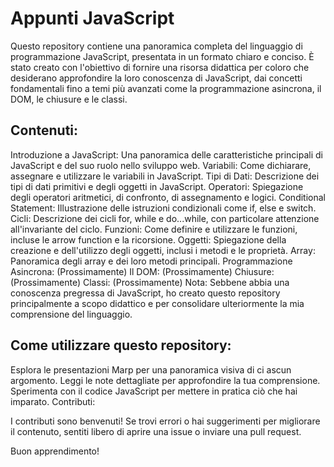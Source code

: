 # Appunti JavaScript

Questo repository contiene una panoramica completa del linguaggio di programmazione JavaScript, presentata in un formato chiaro e conciso. È stato creato con l'obiettivo di fornire una risorsa didattica per coloro che desiderano approfondire la loro conoscenza di JavaScript, dai concetti fondamentali fino a temi più avanzati come la programmazione asincrona, il DOM, le chiusure e le classi.

## Contenuti:

Introduzione a JavaScript: Una panoramica delle caratteristiche principali di JavaScript e del suo ruolo nello sviluppo web.
Variabili: Come dichiarare, assegnare e utilizzare le variabili in JavaScript.
Tipi di Dati: Descrizione dei tipi di dati primitivi e degli oggetti in JavaScript.
Operatori: Spiegazione degli operatori aritmetici, di confronto, di assegnamento e logici.
Conditional Statement: Illustrazione delle istruzioni condizionali come if, else e switch.
Cicli: Descrizione dei cicli for, while e do...while, con particolare attenzione all'invariante del ciclo.
Funzioni: Come definire e utilizzare le funzioni, incluse le arrow function e la ricorsione.
Oggetti: Spiegazione della creazione e dell'utilizzo degli oggetti, inclusi i metodi e le proprietà.
Array: Panoramica degli array e dei loro metodi principali.
Programmazione Asincrona: (Prossimamente)
Il DOM: (Prossimamente)
Chiusure: (Prossimamente)
Classi: (Prossimamente)
Nota: Sebbene abbia una conoscenza pregressa di JavaScript, ho creato questo repository principalmente a scopo didattico e per consolidare ulteriormente la mia comprensione del linguaggio.

## Come utilizzare questo repository:

Esplora le presentazioni Marp per una panoramica visiva di ci
ascun argomento.
Leggi le note dettagliate per approfondire la tua comprensione.
Sperimenta con il codice JavaScript per mettere in pratica ciò che hai imparato.
Contributi:

I contributi sono benvenuti! Se trovi errori o hai suggerimenti per migliorare il contenuto, sentiti libero di aprire una issue o inviare una pull request.


Buon apprendimento!